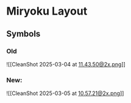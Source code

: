 # Miryoku Layout
## Symbols
### Old
![[CleanShot 2025-03-04 at 11.43.50@2x.png]]
### New:
![[CleanShot 2025-03-05 at 10.57.21@2x.png]]